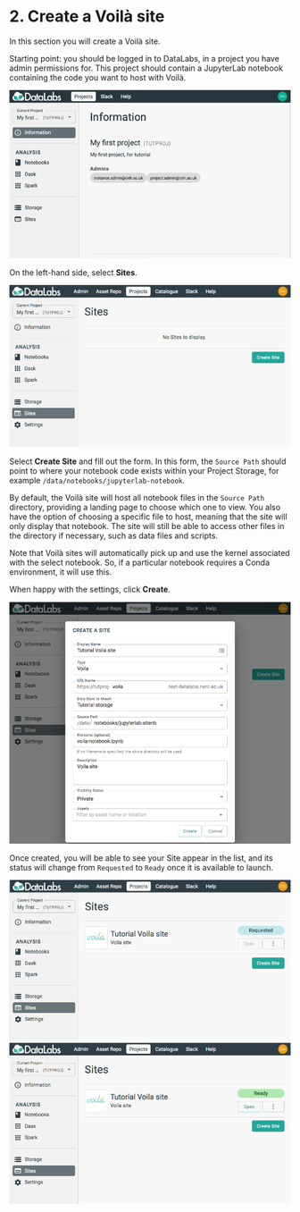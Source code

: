 # 2. Create a Voilà site

In this section you will create a Voilà site.

Starting point: you should be logged in to DataLabs, in a project you have admin
permissions for. This project should contain a JupyterLab notebook containing the
code you want to host with Voilà.

![project page](../../img/project-page.png "project page")

On the left-hand side, select **Sites**.

![site page](../../img/project-site-page-empty.png "site page")

Select **Create Site** and fill out the form. In this form, the `Source Path`
should point to where your notebook code exists within your Project Storage,
for example `/data/notebooks/jupyterlab-notebook`.

By default, the Voilà site will host all notebook files in the `Source Path`
directory, providing a landing page to choose which one to view.
You also have the option of choosing a specific file to host, meaning that
the site will only display that notebook. The site will still be able to
access other files in the directory if necessary, such as data files and
scripts.

Note that Voilà sites will automatically pick up and use the kernel
associated with the select notebook. So, if a particular notebook requires
a Conda environment, it will use this.

When happy with the settings, click **Create**.

![voila creation](../../img/project-voila-create.png "voila creation")

Once created, you will be able to see your Site appear in the list, and
its status will change from `Requested` to `Ready` once it is available to
launch.

![voila requested](../../img/project-voila-requested.png "voila requested")
![voila ready](../../img/project-voila-ready.png "voila ready")
